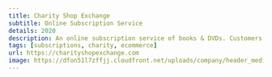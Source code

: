 ```yaml
---
title: Charity Shop Exchange
subtitle: Online Subscription Service
details: 2020
description: An online subscription service of books & DVDs. Customers receive new things to read and watch on a regular basis, with all items fulfilled by charity shops. Developed and launched during lockdown.
tags: [subscriptions, charity, ecommerce]
url: https://charityshopexchange.com
image: https://dfon51l7zffjj.cloudfront.net/uploads/company/header_media_photo/57317/standard_cropped_CSE.jpg
---
```


